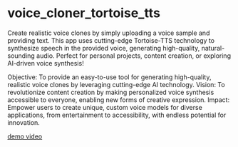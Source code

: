 # voice_cloner_tortoise_tts
Create realistic voice clones by simply uploading a voice sample and providing text. This app uses cutting-edge Tortoise-TTS technology to synthesize speech in the provided voice, generating high-quality, natural-sounding audio. Perfect for personal projects, content creation, or exploring AI-driven voice synthesis!


Objective: To provide an easy-to-use tool for generating high-quality, realistic voice clones by leveraging cutting-edge AI technology.
Vision: To revolutionize content creation by making personalized voice synthesis accessible to everyone, enabling new forms of creative expression.
Impact: Empower users to create unique, custom voice models for diverse applications, from entertainment to accessibility, with endless potential for innovation.



[demo video](https://github.com/user-attachments/assets/3c824526-5479-4697-ae54-17a37f28b73b)

